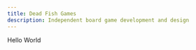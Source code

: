 ```yaml
---
title: Dead Fish Games
description: Independent board game development and design
---
```


Hello World
